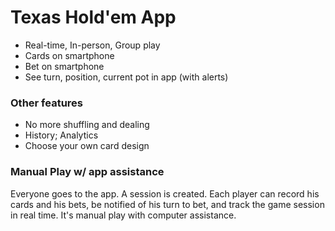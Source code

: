 # Texas Hold'em App

* Real-time, In-person, Group play
* Cards on smartphone
* Bet on smartphone
* See turn, position, current pot in app (with alerts)

### Other features
* No more shuffling and dealing
* History; Analytics
* Choose your own card design

### Manual Play w/ app assistance
Everyone goes to the app. A session is created. Each player can record his cards and his bets, be notified of his turn to bet, and track the game session in real time. It's manual play with computer assistance.
